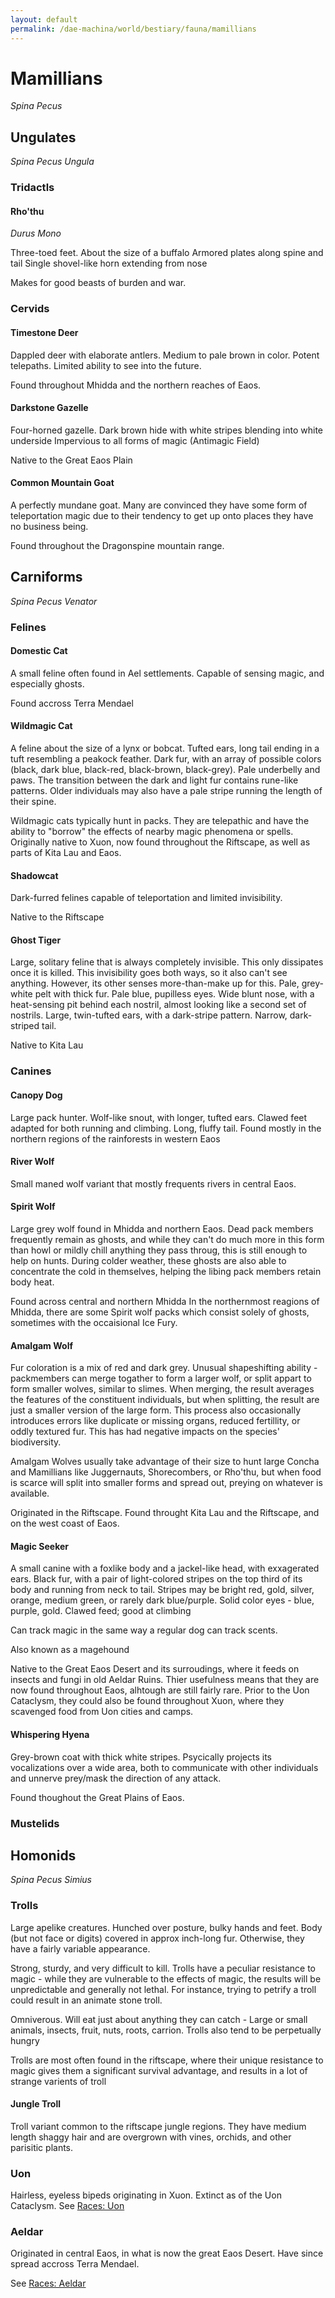 ```yaml
---
layout: default
permalink: /dae-machina/world/bestiary/fauna/mamillians
---
```


# Mamillians

*Spina Pecus*

## Ungulates
*Spina Pecus Ungula*

### Tridactls

#### Rho'thu
*Durus Mono*

Three-toed feet.
About the size of a buffalo
Armored plates along spine and tail
Single shovel-like horn extending from nose

Makes for good beasts of burden and war.

### Cervids

#### Timestone Deer

Dappled deer with elaborate antlers. Medium to pale brown in color.
Potent telepaths. Limited ability to see into the future.

Found throughout Mhidda and the northern reaches of Eaos.

#### Darkstone Gazelle

Four-horned gazelle. Dark brown hide with white stripes blending into white underside
Impervious to all forms of magic (Antimagic Field)

Native to the Great Eaos Plain

#### Common Mountain Goat

A perfectly mundane goat.
Many are convinced they have some form of teleportation magic due to their tendency to get up onto places they have no business being.

Found throughout the Dragonspine mountain range.

## Carniforms
*Spina Pecus Venator*

### Felines

#### Domestic Cat

A small feline often found in Ael settlements.
Capable of sensing magic, and especially ghosts.

Found accross Terra Mendael

#### Wildmagic Cat

A feline about the size of a lynx or bobcat. Tufted ears, long tail ending in a tuft resembling a peakock feather. Dark fur, with an array of possible colors (black, dark blue, black-red, black-brown, black-grey).
Pale underbelly and paws. The transition between the dark and light fur contains rune-like patterns. Older individuals may also have a pale stripe running the length of their spine.

Wildmagic cats typically hunt in packs. They are telepathic and have the ability to "borrow" the effects of nearby magic phenomena or spells.
Originally native to Xuon, now found throughout the Riftscape, as well as parts of Kita Lau and Eaos.

#### Shadowcat
Dark-furred felines capable of teleportation and limited invisibility. 

Native to the Riftscape

#### Ghost Tiger

Large, solitary feline that is always completely invisible. This only dissipates once it is killed.
This invisibility goes both ways, so it also can't see anything. However, its other senses more-than-make up for this.
Pale, grey-white pelt with thick fur. Pale blue, pupilless eyes.
Wide blunt nose, with a heat-sensing pit behind each nostril, almost looking like a second set of nostrils.
Large, twin-tufted ears, with a dark-stripe pattern.
Narrow, dark-striped tail.

Native to Kita Lau

### Canines

#### Canopy Dog

Large pack hunter. Wolf-like snout, with longer, tufted ears. Clawed feet adapted for both running and climbing. Long, fluffy tail.
Found mostly in the northern regions of the rainforests in western Eaos

#### River Wolf

Small maned wolf variant that mostly frequents rivers in central Eaos.

#### Spirit Wolf

Large grey wolf found in Mhidda and northern Eaos.
Dead pack members frequently remain as ghosts, and while they can't do much more in this form than howl or mildly chill anything they pass throug, this is still enough to help on hunts.
During colder weather, these ghosts are also able to concentrate the cold in themselves, helping the libing pack members retain body heat.

Found across central and northern Mhidda
In the northernmost reagions of Mhidda, there are some Spirit wolf packs which consist solely of ghosts, sometimes with the occaisional Ice Fury.

#### Amalgam Wolf

Fur coloration is a mix of red and dark grey.
Unusual shapeshifting ability - packmembers can merge togather to form a larger wolf, or split appart to form smaller wolves, similar to slimes.
When merging, the result averages the features of the constituent individuals, but when splitting, the result are just a smaller version of the large form.
This process also occasionally introduces errors like duplicate or missing organs, reduced fertillity, or oddly textured fur.
This has had negative impacts on the species' biodiversity.

Amalgam Wolves usually take advantage of their size to hunt large Concha and Mamillians like Juggernauts, Shorecombers, or Rho'thu, 
but when food is scarce will split into smaller forms and spread out, preying on whatever is available.

Originated in the Riftscape.
Found throught Kita Lau and the Riftscape, and on the west coast of Eaos.

#### Magic Seeker

A small canine with a foxlike body and a jackel-like head, with exxagerated ears. Black fur, with a pair of light-colored stripes on the top third of its body and running from neck to tail.
Stripes may be bright red, gold, silver, orange, medium green, or rarely dark blue/purple. 
Solid color eyes - blue, purple, gold. 
Clawed feed; good at climbing

Can track magic in the same way a regular dog can track scents.

Also known as a magehound

Native to the Great Eaos Desert  and its surroudings, where it feeds on insects and fungi in old Aeldar Ruins.
Thier usefulness means that they are now found throughout Eaos, alhtough are still fairly rare.
Prior to the Uon Cataclysm, they could also be found throughout Xuon, where they scavenged food from Uon cities and camps.

#### Whispering Hyena

Grey-brown coat with thick white stripes.
Psycically projects its vocalizations over a wide area, both to communicate with other individuals and unnerve prey/mask the direction of any attack.

Found thoughout the Great Plains of Eaos.

### Mustelids

## Homonids
*Spina Pecus Simius*

### Trolls

Large apelike creatures. 
Hunched over posture, bulky hands and feet. Body (but not face or digits) covered in approx inch-long fur.
Otherwise, they have a fairly variable appearance. 

Strong, sturdy, and very difficult to kill.	Trolls have a peculiar resistance to magic - while they are vulnerable to the effects of magic, the results will be unpredictable and generally not lethal. 
For instance, trying to petrify a troll could result in an animate stone troll.	

Omniverous. Will eat just about anything they can catch - Large or small animals, insects, fruit, nuts, roots, carrion. Trolls also tend to be perpetually hungry	

Trolls are most often found in the riftscape, where their unique resistance to magic gives them a significant survival advantage, and results in a lot of strange varients of troll

#### Jungle Troll 

Troll variant common to the riftscape jungle regions. They have medium length shaggy hair and are overgrown with vines, orchids, and other parisitic plants.	

### Uon

Hairless, eyeless bipeds originating in Xuon. Extinct as of the Uon Cataclysm.
See [Races: Uon](../../../culture/races/uon)

### Aeldar

Originated in central Eaos, in what is now the great Eaos Desert.
Have since spread accross Terra Mendael.

See [Races: Aeldar](../../../culture/races/index)


